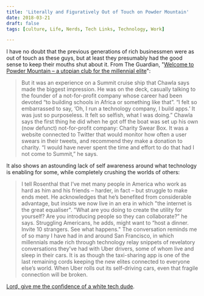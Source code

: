 ```yaml
---
title: 'Literally and Figuratively Out of Touch on Powder Mountain'
date: 2018-03-21
draft: false
tags: [culture, Life, Nerds, Tech Links, Technology, Work]

---
```


I have no doubt that the previous generations of rich businessmen were as out of touch as these guys, but at least they presumably had the good sense to keep their mouths shut about it. From The Guardian, "[Welcome to Powder Mountain – a utopian club for the millennial elite](https://www.theguardian.com/technology/2018/mar/16/powder-mountain-ski-resort-summit-elite-club-rich-millennials)":

> But it was an experience on a Summit cruise ship that Chawla says made the biggest impression. He was on the deck, casually talking to the founder of a not-for-profit company whose career had been devoted “to building schools in Africa or something like that”. “I felt so embarrassed to say, ‘Oh, I run a technology company, I build apps.’ It was just so purposeless. It felt so selfish, what I was doing.” Chawla says the first thing he did when he got off the boat was set up his own (now defunct) not-for-profit company: Charity Swear Box. It was a website connected to Twitter that would monitor how often a user swears in their tweets, and recommend they make a donation to charity. “I would have never spent the time and effort to do that had I not come to Summit,” he says.

It also shows an astounding lack of self awareness around what technology is enabling for some, while completely crushing the worlds of others:

> I tell Rosenthal that I’ve met many people in America who work as hard as him and his friends – harder, in fact – but struggle to make ends meet. He acknowledges that he’s benefited from considerable advantage, but insists we now live in an era in which "the internet is the great equaliser". "What are you doing to create the utility for yourself? Are you introducing people so they can collaborate?” he says. Struggling Americans, he adds, might want to “host a dinner. Invite 10 strangers. See what happens." The conversation reminds me of so many I have had in and around San Francisco, in which millennials made rich through technology relay snippets of revelatory conversations they’ve had with Uber drivers, some of whom live and sleep in their cars. It is as though the taxi-sharing app is one of the last remaining cords keeping the new elites connected to everyone else’s world. When Uber rolls out its self-driving cars, even that fragile connection will be broken.

[Lord, give me the confidence of a white tech dude](https://teespring.com/shop/lord-give-me-the-confidence#pid=395&cid=6614&sid=front).
